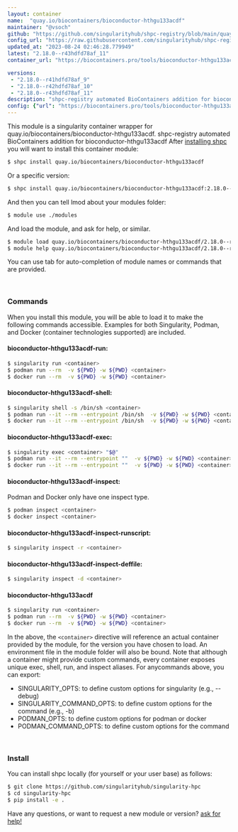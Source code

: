 ```yaml
---
layout: container
name:  "quay.io/biocontainers/bioconductor-hthgu133acdf"
maintainer: "@vsoch"
github: "https://github.com/singularityhub/shpc-registry/blob/main/quay.io/biocontainers/bioconductor-hthgu133acdf/container.yaml"
config_url: "https://raw.githubusercontent.com/singularityhub/shpc-registry/main/quay.io/biocontainers/bioconductor-hthgu133acdf/container.yaml"
updated_at: "2023-08-24 02:46:28.779949"
latest: "2.18.0--r43hdfd78af_11"
container_url: "https://biocontainers.pro/tools/bioconductor-hthgu133acdf"

versions:
 - "2.18.0--r41hdfd78af_9"
 - "2.18.0--r42hdfd78af_10"
 - "2.18.0--r43hdfd78af_11"
description: "shpc-registry automated BioContainers addition for bioconductor-hthgu133acdf"
config: {"url": "https://biocontainers.pro/tools/bioconductor-hthgu133acdf", "maintainer": "@vsoch", "description": "shpc-registry automated BioContainers addition for bioconductor-hthgu133acdf", "latest": {"2.18.0--r43hdfd78af_11": "sha256:0c3705f89dd93ca2cbaaac91f63c61fd8c7233668871dfa0b3130bbd0e9a0917"}, "tags": {"2.18.0--r41hdfd78af_9": "sha256:0303159581f59a974e68f8e2a0a0707b88437860e22128999a7153ee5161214e", "2.18.0--r42hdfd78af_10": "sha256:f32b3d9712887f63e3a3a0de3dce25600d1b5933b0dcfb7a4c540f6d91e4fcbb", "2.18.0--r43hdfd78af_11": "sha256:0c3705f89dd93ca2cbaaac91f63c61fd8c7233668871dfa0b3130bbd0e9a0917"}, "docker": "quay.io/biocontainers/bioconductor-hthgu133acdf"}
---
```


This module is a singularity container wrapper for quay.io/biocontainers/bioconductor-hthgu133acdf.
shpc-registry automated BioContainers addition for bioconductor-hthgu133acdf
After [installing shpc](#install) you will want to install this container module:


```bash
$ shpc install quay.io/biocontainers/bioconductor-hthgu133acdf
```

Or a specific version:

```bash
$ shpc install quay.io/biocontainers/bioconductor-hthgu133acdf:2.18.0--r43hdfd78af_11
```

And then you can tell lmod about your modules folder:

```bash
$ module use ./modules
```

And load the module, and ask for help, or similar.

```bash
$ module load quay.io/biocontainers/bioconductor-hthgu133acdf/2.18.0--r43hdfd78af_11
$ module help quay.io/biocontainers/bioconductor-hthgu133acdf/2.18.0--r43hdfd78af_11
```

You can use tab for auto-completion of module names or commands that are provided.

<br>

### Commands

When you install this module, you will be able to load it to make the following commands accessible.
Examples for both Singularity, Podman, and Docker (container technologies supported) are included.

#### bioconductor-hthgu133acdf-run:

```bash
$ singularity run <container>
$ podman run --rm  -v ${PWD} -w ${PWD} <container>
$ docker run --rm  -v ${PWD} -w ${PWD} <container>
```

#### bioconductor-hthgu133acdf-shell:

```bash
$ singularity shell -s /bin/sh <container>
$ podman run --it --rm --entrypoint /bin/sh  -v ${PWD} -w ${PWD} <container>
$ docker run --it --rm --entrypoint /bin/sh  -v ${PWD} -w ${PWD} <container>
```

#### bioconductor-hthgu133acdf-exec:

```bash
$ singularity exec <container> "$@"
$ podman run --it --rm --entrypoint ""  -v ${PWD} -w ${PWD} <container> "$@"
$ docker run --it --rm --entrypoint ""  -v ${PWD} -w ${PWD} <container> "$@"
```

#### bioconductor-hthgu133acdf-inspect:

Podman and Docker only have one inspect type.

```bash
$ podman inspect <container>
$ docker inspect <container>
```

#### bioconductor-hthgu133acdf-inspect-runscript:

```bash
$ singularity inspect -r <container>
```

#### bioconductor-hthgu133acdf-inspect-deffile:

```bash
$ singularity inspect -d <container>
```



#### bioconductor-hthgu133acdf

```bash
$ singularity run <container>
$ podman run --rm  -v ${PWD} -w ${PWD} <container>
$ docker run --rm  -v ${PWD} -w ${PWD} <container>
```


In the above, the `<container>` directive will reference an actual container provided
by the module, for the version you have chosen to load. An environment file in the
module folder will also be bound. Note that although a container
might provide custom commands, every container exposes unique exec, shell, run, and
inspect aliases. For anycommands above, you can export:

 - SINGULARITY_OPTS: to define custom options for singularity (e.g., --debug)
 - SINGULARITY_COMMAND_OPTS: to define custom options for the command (e.g., -b)
 - PODMAN_OPTS: to define custom options for podman or docker
 - PODMAN_COMMAND_OPTS: to define custom options for the command

<br>

### Install

You can install shpc locally (for yourself or your user base) as follows:

```bash
$ git clone https://github.com/singularityhub/singularity-hpc
$ cd singularity-hpc
$ pip install -e .
```

Have any questions, or want to request a new module or version? [ask for help!](https://github.com/singularityhub/singularity-hpc/issues)